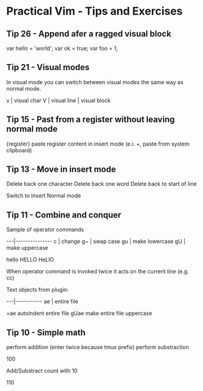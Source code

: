 # Practical Vim - Tips and Exercises

## Tip 26 - Append afer a ragged visual block

var hello = 'world';
var ok = true;
var foo = 1;

## Tip 21 - Visual modes

In visual mode you can switch between visual modes the same way as normal mode.

v | visual char
V | visual line
<C-v> | visual block

## Tip 15 - Past from a register without leaving normal mode

<C-r>{register} paste register content in insert mode (e.i. <C-r>+, paste from
system clipboard)

## Tip 13 - Move in insert mode

<C-h> Delete back one character
<C-w> Delete back one word
<C-u> Delete back to start of line

<C-o> Switch to Insert Normal mode

## Tip 11 - Combine and conquer

Sample of operator commands

---|---------------
c  | change
g~ | swap case
gu | make lowercase
gU | make uppercase

hello HELLO HeLlO

When operator command is invoked twice it acts on the current line (e.g. cc)

Text objects from plugin:

---|-----------
ae | entire file

=ae autoindent entire file
gUae make entire file uppercase

## Tip 10 - Simple math

<C-a> perform addition (enter twice because tmux prefix)
<C-x> perform substraction

100

Add/Substract count with 10<C-a>

110
